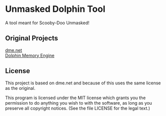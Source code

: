 # Unmasked Dolphin Tool
A tool meant for Scooby-Doo Unmasked!

## Original Projects

[dme.net](https://github.com/HDBSD/dme.net)\
[Dolphin Memory Engine](https://github.com/aldelaro5/Dolphin-memory-engine/)

## License

This project is based on dme.net and because of this uses the same license as the original.

This program is licensed under the MIT license which grants you the permission to do anything you wish to with the software, as long as you preserve all copyright notices. (See the file LICENSE for the legal text.)
